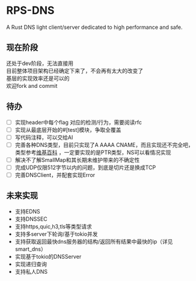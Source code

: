 # RPS-DNS
A Rust DNS light client/server dedicated to high performance and safe.

## 现在阶段
还处于dev阶段，无法直接用  
目前整体项目架构已经确定下来了，不会再有太大的改变了  
基层的实现效率还是可以的  
欢迎fork and commit  

## 待办
- [ ] 实现header中每个flag 对应的检测/行为，需要阅读rfc
- [ ] 实现从最底层开始的#[test]模块，争取全覆盖
- [ ] 写代码注释，可以交给AI
- [ ] 完善各种DNS类型，目前只实现了A AAAA CNAME，而且实现还不完全吧，类型参考[维基百科](https://en.wikipedia.org/wiki/List_of_DNS_record_types) ，一定要实现的是PTR类型，NS可以看情况实现
- [ ] 解决不了解SmallMap和其长期未维护带来的不确定性
- [ ] 完成UDP仅限512字节以内的问题，到底是切片还是换成TCP
- [ ] 完善DNSClient，并配套实现Error

## 未来实现
- 支持EDNS
- 支持DNSSEC
- 支持https,quic,h3,tls等类型请求
- 支持多server下轮询/基于tokio并发
- 支持获取返回最快dns服务器的结构/返回所有结果中最快的ip（详见smart_dns）
- 实现基于tokio的DNSServer
- 实现递归查询
- 支持私人DNS
